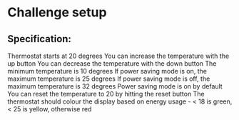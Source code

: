 Challenge setup
==============

Specification:
---------------

Thermostat starts at 20 degrees
You can increase the temperature with the up button
You can decrease the temperature with the down button
The minimum temperature is 10 degrees
If power saving mode is on, the maximum temperature is 25 degrees
If power saving mode is off, the maximum temperature is 32 degrees
Power saving mode is on by default
You can reset the temperature to 20 by hitting the reset button
The thermostat should colour the display based on energy usage - < 18 is green, < 25 is yellow, otherwise red
